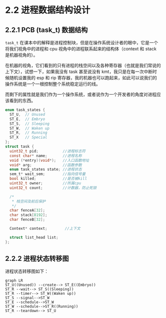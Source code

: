 # 2.2 进程数据结构设计

## 2.2.1 PCB (task_t) 数据结构

`task_t` 在课本中的解释是进程控制块，但是在操作系统设计者的眼中，它是一个将我们视角中的进程和 cpu 视角中的进程联系起来的结构体（context 和 stack 是机器视角的）。

在机器的视角，它们看到的只有进程的栈空间以及各种寄存器（也就是我们常说的上下文），试想一下，如果我没有 task 甚至说没有 kmt，我只是在每一次中断时候随机设置我的 esp 和 rip 寄存器，我的机器也可以跑起来，如此可以说我们的操作系统是一个一根控制整个系统稳定运行的线。

而剩下的属性就是我们作为一个操作系统，或者说作为一个开发者的角度对进程应该看到的东西。

```c
enum task_states {
  ST_U,  // Unused
  ST_E,  // Embryo
  ST_S,  // Sleeping
  ST_W,  // Waken up
  ST_R,  // Running
  ST_X   // Special
};
struct task {
  uint32_t pid;           //进程标志符
  const char* name;       //进程名称
  void (*entry)(void*);   //入口函数地址
  void* arg;              //函数参数
  enum task_states state; //进程状态
  sem_t* wait_sem;        //指向信号量
  bool killed;            //是否被kill
  uint32_t owner;         //所属cpu
  uint32_t count;         //计数器，防止死锁

  /*
   * 栈空间及前后保护
   */
  char fenceA[32];
  char stack[8192];
  char fenceB[32];

  Context* context;        //上下文

  struct list_head list;
};
```

## 2.2.2 进程状态转移图

进程状态转移图如下：

```mermaid
graph LR
ST_U((Unused)) --create--> ST_E((Embryo))
ST_R --wait--> ST_S((Sleeping))
ST_R --timer--> ST_W((Waken up))
ST_S --signal-->ST_W
ST_E --schedule-->ST_W
ST_W --schedule-->ST_R((Running))
ST_R --teardown--> ST_U
```
